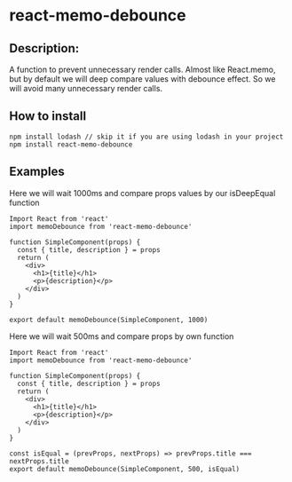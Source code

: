 # react-memo-debounce

## Description:

A function to prevent unnecessary render calls.
Almost like React.memo, but by default we will deep compare values with debounce effect.
So we will avoid many unnecessary render calls.

## How to install
```
npm install lodash // skip it if you are using lodash in your project
npm install react-memo-debounce
```

## Examples

Here we will wait 1000ms and compare props values by our isDeepEqual function
```
Import React from 'react'
import memoDebounce from 'react-memo-debounce'

function SimpleComponent(props) {
  const { title, description } = props
  return (
    <div>
      <h1>{title}</h1>
      <p>{description}</p>
    </div>
  )
}

export default memoDebounce(SimpleComponent, 1000)
```

Here we will wait 500ms and compare props by own function
```
Import React from 'react'
import memoDebounce from 'react-memo-debounce'

function SimpleComponent(props) {
  const { title, description } = props
  return (
    <div>
      <h1>{title}</h1>
      <p>{description}</p>
    </div>
  )
}

const isEqual = (prevProps, nextProps) => prevProps.title === nextProps.title
export default memoDebounce(SimpleComponent, 500, isEqual)
```
